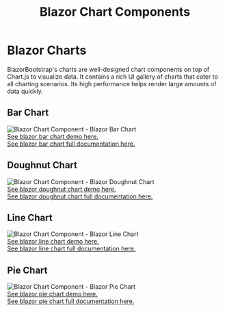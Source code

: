 ﻿---
title: Blazor Chart Components
description: BlazorBootstrap's charts are well-designed chart components on top of Chart.js to visualize data. It contains a rich UI gallery of charts that cater to all charting scenarios. Its high performance helps render large amounts of data quickly.
image: https://i.imgur.com/ATtFiUZ.png

sidebar_label: Charts
sidebar_position: 6
---

# Blazor Charts

BlazorBootstrap's charts are well-designed chart components on top of Chart.js to visualize data. It contains a rich UI gallery of charts that cater to all charting scenarios. Its high performance helps render large amounts of data quickly.

## Bar Chart

<img src="https://i.imgur.com/ATtFiUZ.png" alt="Blazor Chart Component - Blazor Bar Chart" />
<br />
<a href="https://demos.getblazorbootstrap.com/charts#bar-chart">See blazor bar chart demo here.</a>
<br />
<a href="/docs/data-visualization/bar-chart">See blazor bar chart full documentation here.</a>

## Doughnut Chart

<img src="https://i.imgur.com/HV3pxA3.png" alt="Blazor Chart Component - Blazor Doughnut Chart" />
<br />
<a href="https://demos.getblazorbootstrap.com/charts#doughnut-chart">See blazor doughnut chart demo here.</a>
<br />
<a href="/docs/data-visualization/doughnut-chart">See blazor doughnut chart full documentation here.</a>

## Line Chart

<img src="https://i.imgur.com/NjrT5D7.png" alt="Blazor Chart Component - Blazor Line Chart" />
<br />
<a href="https://demos.getblazorbootstrap.com/charts#line-chart">See blazor line chart demo here.</a>
<br />
<a href="/docs/data-visualization/line-chart">See blazor line chart full documentation here.</a>

## Pie Chart

<img src="https://i.imgur.com/n5TiPtH.png" alt="Blazor Chart Component - Blazor Pie Chart" />
<br />
<a href="https://demos.getblazorbootstrap.com/charts#pie-chart">See blazor pie chart demo here.</a>
<br />
<a href="/docs/data-visualization/pie-chart">See blazor pie chart full documentation here.</a>
